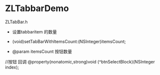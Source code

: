 # ZLTabbarDemo
ZLTabBar.h

 *  设置tabbaritem 的数量

- (void)setTabBarWithItemsCount:(NSInteger)itemsCount;


 
 *  @param itemsCount 按钮数量
 

//按钮 回调
@property(nonatomic,strong)void (^btnSelectBlock)(NSInteger index);

